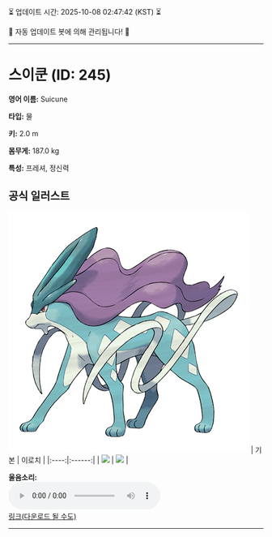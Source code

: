 
⏳ 업데이트 시간: 2025-10-08 02:47:42 (KST) ⏳

🤖 자동 업데이트 봇에 의해 관리됩니다! 🤖

---

# 스이쿤 (ID: 245)
**영어 이름:** Suicune

**타입:** 물

**키:** 2.0 m

**몸무게:** 187.0 kg

**특성:** 프레셔, 정신력

## 공식 일러스트
![](https://raw.githubusercontent.com/PokeAPI/sprites/master/sprites/pokemon/other/official-artwork/245.png)
| 기본 | 이로치 |
|:----:|:------:|
| <img src="http://play.pokemonshowdown.com/sprites/ani/suicune.gif" width="200"> | <img src="http://play.pokemonshowdown.com/sprites/ani-shiny/suicune.gif" width="200"> |

**울음소리:**<br><audio controls src="https://raw.githubusercontent.com/PokeAPI/cries/main/cries/pokemon/latest/245.ogg"></audio><br> [링크(다운로드 될 수도)](https://raw.githubusercontent.com/PokeAPI/cries/main/cries/pokemon/latest/245.ogg)


---
